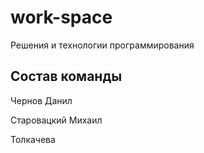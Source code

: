 # work-space
Решения и технологии программирования

## Состав команды

Чернов Данил

Старовацкий Михаил

Толкачева
